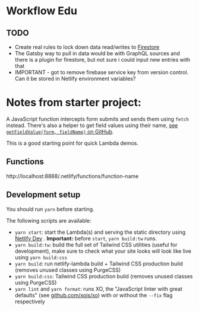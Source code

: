 # Workflow Edu

## TODO
* Create real rules to lock down data read/writes to [Firestore](https://console.firebase.google.com/u/2/project/workflow-edu/database/firestore/rules) 
* The Gatsby way to pull in data would be with GraphQL sources and there is a plugin for firestore, but not sure i could input new entries with that
* IMPORTANT - got to remove firebase service key from version control. Can it be stored in Netlify environment variables?

# Notes from starter project:
A JavaScript function intercepts form submits and sends them using `fetch` instead. There's also a helper to get field values using their name, [see `getFieldValue(form, fieldName)` on GitHub](https://github.com/HugoDF/netlify-lambda-tailwind-static-starter/blob/fc936bd76f201c90ade459a9ab73bf19fdab6aec/public/index.html#L65).

This is a good starting point for quick Lambda demos.

## Functions
http://localhost:8888/.netlify/functions/function-name

## Development setup

You should run `yarn` before starting.

The following scripts are available:

* `yarn start`: start the Lambda(s) and serving the static directory using [Netlify Dev](https://www.netlify.com/products/dev/) . **Important:** before `start`, `yarn build:tw` runs.
* `yarn build:tw`: build the full set of Tailwind CSS utilities (useful for development), make sure to check what your site looks will look like live using `yarn build:css`
* `yarn build`: run netlify-lambda build + Tailwind CSS production build (removes unused classes using PurgeCSS)
* `yarn build:css`: Tailwind CSS production build (removes unused classes using PurgeCSS)
* `yarn lint` and `yarn format`: runs XO, the "JavaScript linter with great defaults" (see [github.com/xojs/xo](https://github.com/xojs/xo#readme)) with or without the `--fix` flag respectively
